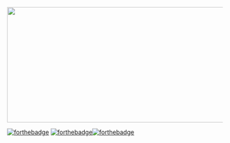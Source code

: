 <img align='center' src='https://user-images.githubusercontent.com/37602139/87234976-3455a800-c409-11ea-8f67-e3fae23b277a.gif' width='900"' height='270"'>

[![forthebadge](https://forthebadge.com/images/badges/powered-by-water.svg)](https://forthebadge.com) [![forthebadge](https://forthebadge.com/images/badges/powered-by-electricity.svg)](https://forthebadge.com)[![forthebadge](https://forthebadge.com/images/badges/powered-by-oxygen.svg)](https://forthebadge.com)
<!--
**w0rm1995/w0rm1995** is a ✨ _special_ ✨ repository because its `README.md` (this file) appears on your GitHub profile.

Here are some ideas to get you started:

- 🔭 I’m currently working on ...
- 🌱 I’m currently learning ...
- 👯 I’m looking to collaborate on ...
- 🤔 I’m looking for help with ...
- 💬 Ask me about ...
- 📫 How to reach me: ...
- 😄 Pronouns: ...
- ⚡ Fun fact: ...
-->
